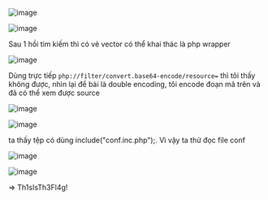 ![image](https://github.com/nguyenngocdung18/RootMe/assets/134156226/014db9f1-c5e9-4f0b-ae24-188ebbaf4e42)

![image](https://github.com/nguyenngocdung18/RootMe/assets/134156226/f071e8ae-a593-4100-babc-ebce080c27a4)

Sau 1 hồi tim kiếm thì có vẻ vector có thể khai thác là php wrapper

![image](https://github.com/nguyenngocdung18/RootMe/assets/134156226/ffd5c7fd-43ab-4426-af78-66d6b5ad9f09)

Dùng trực tiếp ```php://filter/convert.base64-encode/resource=``` thì tôi thấy không được, nhìn lại đề bài 
là double encoding, tôi encode đoạn mã trên và đã có thể xem được source

![image](https://github.com/nguyenngocdung18/RootMe/assets/134156226/6b60fa79-08a5-4e60-b1d9-fd09eb67e062)

![image](https://github.com/nguyenngocdung18/RootMe/assets/134156226/37c00860-a2f5-4860-8cbc-10169fa63958)

ta thấy tệp có dùng include("conf.inc.php");. Vì vậy ta thử đọc file conf

![image](https://github.com/nguyenngocdung18/RootMe/assets/134156226/662c4e72-dedc-46a6-b2d1-c71837839714)


![image](https://github.com/nguyenngocdung18/RootMe/assets/134156226/bb327b25-62f0-4cf9-8ebd-d330c8a71fd8)

=> Th1sIsTh3Fl4g!
